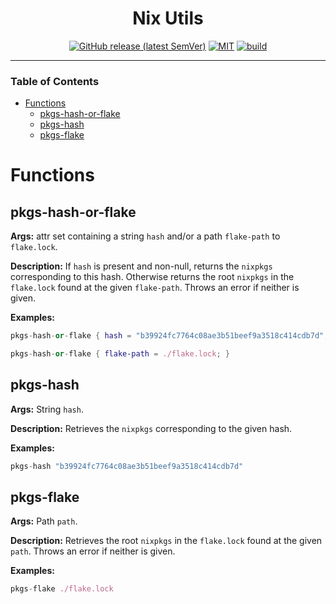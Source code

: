 <div align="center">

# Nix Utils

[![GitHub release (latest SemVer)](https://img.shields.io/github/v/tag/tbidne/nix-utils?include_prereleases&sort=semver)](https://github.com/tbidne/nix-utils/releases/)
[![MIT](https://img.shields.io/github/license/tbidne/nix-utils?color=blue)](https://opensource.org/licenses/MIT)
[![build](https://img.shields.io/github/workflow/status/tbidne/nix-utils/ci/main)](https://github.com/tbidne/nix-utils/actions/workflows/ci.yaml)

</div>

---

### Table of Contents
* [Functions](#functions)
  * [pkgs-hash-or-flake](#pkgs-hash-or-flake)
  * [pkgs-hash](#pkgs-hash)
  * [pkgs-flake](#pkgs-flake)

# Functions

## pkgs-hash-or-flake

**Args:** attr set containing a string `hash` and/or a path `flake-path` to `flake.lock`.

**Description:** If `hash` is present and non-null, returns the `nixpkgs` corresponding to this hash. Otherwise returns the root `nixpkgs` in the `flake.lock` found at the given `flake-path`. Throws an error if neither is given.

**Examples:**
```nix
pkgs-hash-or-flake { hash = "b39924fc7764c08ae3b51beef9a3518c414cdb7d"; }

pkgs-hash-or-flake { flake-path = ./flake.lock; }
```

## pkgs-hash

**Args:** String `hash`.

**Description:** Retrieves the `nixpkgs` corresponding to the given hash.

**Examples:**

```nix
pkgs-hash "b39924fc7764c08ae3b51beef9a3518c414cdb7d"
```

## pkgs-flake

**Args:** Path `path`.

**Description:** Retrieves the root `nixpkgs` in the `flake.lock` found at the given `path`. Throws an error if neither is given.

**Examples:**

```nix
pkgs-flake ./flake.lock
```
